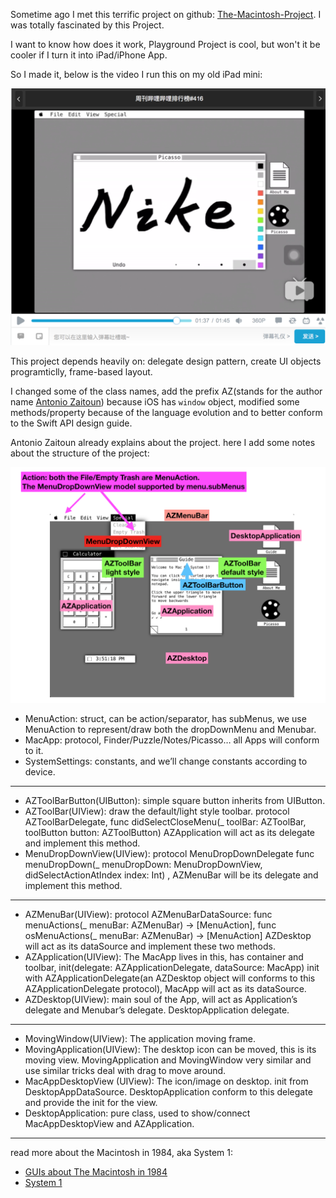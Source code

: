 Sometime ago I met this terrific project on github: [The-Macintosh-Project](https://github.com/Minitour/The-Macintosh-Project). I was totally fascinated by this Project.

I want to know how does it work, Playground Project is cool, but won't it be cooler if I turn it into iPad/iPhone App. 

So I made it, below is the video I run this on my old iPad mini:


[![bilibili](bilibili.png)](https://www.bilibili.com/video/av25146060/)



This project depends heavily on: delegate design pattern, create UI 
objects programticlly, frame-based layout.

I changed some of the class names, add the prefix AZ(stands for the author name [Antonio Zaitoun](https://github.com/Minitour)) because iOS has `window` object, modified some methods/property because of the language evolution and to better conform to the Swift API design guide.

Antonio Zaitoun already explains about the project. here I add some notes about the structure of the project: 



![](screen.png)

- MenuAction: struct, can be action/separator, has  subMenus, we use MenuAction to represent/draw both the dropDownMenu and Menubar.
- MacApp: protocol, Finder/Puzzle/Notes/Picasso… all Apps will conform to it.
- SystemSettings: constants, and we’ll change constants according to device.

---------

- AZToolBarButton(UIButton): simple square button inherits from UIButton.
- AZToolBar(UIView): draw the default/light style toolbar. protocol AZToolBarDelegate, func didSelectCloseMenu(_ toolBar: AZToolBar, toolButton button: AZToolButton) AZApplication will act as its delegate and implement this method.
- MenuDropDownView(UIView): protocol MenuDropDownDelegate func menuDropDown(_ menuDropDown: MenuDropDownView, didSelectActionAtIndex index: Int) , AZMenuBar will be its delegate and implement this method.

---------

- AZMenuBar(UIView): protocol AZMenuBarDataSource: func menuActions(_ menuBar: AZMenuBar) -> [MenuAction],  func osMenuActions(_ menuBar: AZMenuBar) -> [MenuAction] AZDesktop will act as its dataSource and implement these two methods.
- AZApplication(UIView): The MacApp lives in this, has container and toolbar, init(delegate: AZApplicationDelegate, dataSource: MacApp) init with AZApplicationDelegate(an AZDesktop object will conforms to this AZApplicationDelegate protocol), MacApp will act as its dataSource.
- AZDesktop(UIView): main soul of the App, will act as Application’s delegate and Menubar’s delegate. DesktopApplication delegate. 

--------
- MovingWindow(UIView): The application moving frame.
- MovingApplication(UIView): The desktop icon can be moved, this is its moving view. MovingApplication and MovingWindow very similar and use similar tricks deal with drag to move around. 
- MacAppDesktopView (UIView): The icon/image on desktop. init from DesktopAppDataSource. DesktopApplication conform to this delegate and provide the init for the view.
- DesktopApplication:  pure class, used to show/connect MacAppDesktopView and AZApplication.

--------

read more about the Macintosh in 1984, aka System 1:

- [GUIs about The Macintosh in 1984](http://toastytech.com/guis/macos1.html)
- [System 1](https://en.wikipedia.org/wiki/System_1)